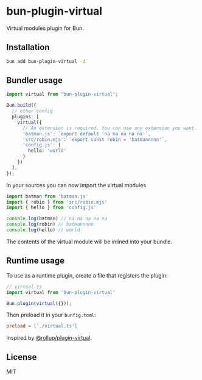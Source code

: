 # bun-plugin-virtual

Virtual modules plugin for Bun.

## Installation

```bash
bun add bun-plugin-virtual -d
```

## Bundler usage

```ts
import virtual from "bun-plugin-virtual";

Bun.build({
  // other config
  plugins: [
    virtual({
      // An extension is required. You can use any extension you want.
      'batman.js': `export default 'na na na na na'`,
      'src/robin.mjs': `export const robin = 'batmannnnn'`,
      'config.js': {
        hello: 'world'
      }
    })
  ],
});
```

In your sources you can now import the virtual modules

```ts
import batman from 'batman.js'
import { robin } from 'src/robin.mjs'
import { hello } from 'config.js'

console.log(batman) // na na na na na
console.log(robin) // batmannnnn
console.log(hello) // world
```

The contents of the virtual module will be inlined into your bundle.

## Runtime usage

To use as a runtime plugin, create a file that registers the plugin:

```ts
// virtual.ts
import virtual from 'bun-plugin-virtual'

Bun.plugin(virtual({}));
```

Then preload it in your `bunfig.toml`:

```toml
preload = ['./virtual.ts']
```

Inspired by [@rollup/plugin-virtual](https://www.npmjs.com/package/@rollup/plugin-virtual).

## License

MIT
